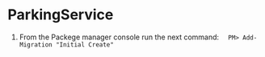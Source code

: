 # ParkingService
1. From the Packege manager console run the next command:
  ```  PM> Add-Migration "Initial Create"```
